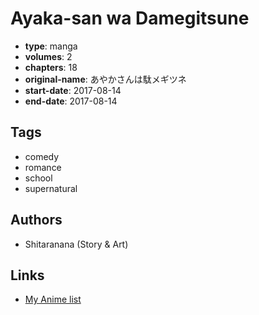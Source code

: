 # Ayaka-san wa Damegitsune

-   **type**: manga
-   **volumes**: 2
-   **chapters**: 18
-   **original-name**: あやかさんは駄メギツネ
-   **start-date**: 2017-08-14
-   **end-date**: 2017-08-14

## Tags

-   comedy
-   romance
-   school
-   supernatural

## Authors

-   Shitaranana (Story & Art)

## Links

-   [My Anime list](https://myanimelist.net/manga/111568/Ayaka-san_wa_Damegitsune)
